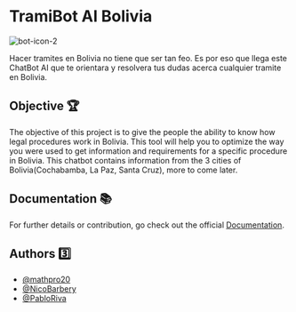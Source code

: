 
# TramiBot AI Bolivia
![bot-icon-2](https://github.com/user-attachments/assets/fc185efa-aa89-4491-858e-1830d82de5a3)



Hacer tramites en Bolivia no tiene que ser tan feo. Es por eso que llega este ChatBot AI que te orientara y resolvera tus dudas acerca cualquier tramite en Bolivia.



## Objective 🏆
The objective of this project is to give the people the ability to know how legal procedures work in Bolivia. This tool will help you to optimize the way you were used to get information and requirements for a specific procedure in Bolivia. This chatbot contains information from the 3 cities of Bolivia(Cochabamba, La Paz, Santa Cruz), more to come later.



## Documentation 📚

For further details or contribution, go check out the official [Documentation](https://docs.google.com/document/d/1ZAb6nKoZCCsC50XRx69zipMYuW7onvId/edit?usp=sharing&ouid=106969887062134886196&rtpof=true&sd=true).



## Authors 3️⃣

- [@mathpro20](https://github.com/mathpro28)
- [@NicoBarbery](https://github.com/NicoBarbery)
- [@PabloRiva](https://github.com/PabloRiva)
